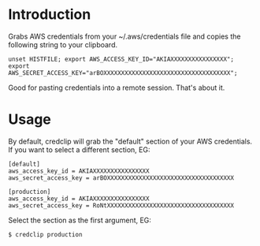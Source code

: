 # Introduction

Grabs AWS credentials from your ~/.aws/credentials file and copies the following string to your clipboard.  

```
unset HISTFILE; export AWS_ACCESS_KEY_ID="AKIAXXXXXXXXXXXXXXXX"; export AWS_SECRET_ACCESS_KEY="arBOXXXXXXXXXXXXXXXXXXXXXXXXXXXXXXXXXXXX";
```

Good for pasting credentials into a remote session. That's about it.  

# Usage

By default, credclip will grab the "default" section of your AWS credentials.  
If you want to select a different section, EG:  

```
[default]
aws_access_key_id = AKIAXXXXXXXXXXXXXXXX
aws_secret_access_key = arBOXXXXXXXXXXXXXXXXXXXXXXXXXXXXXXXXXXXX

[production]
aws_access_key_id = AKIAXXXXXXXXXXXXXXXX
aws_secret_access_key = RoNtXXXXXXXXXXXXXXXXXXXXXXXXXXXXXXXXXXXX
```

Select the section as the first argument, EG:  
```
$ credclip production
```
